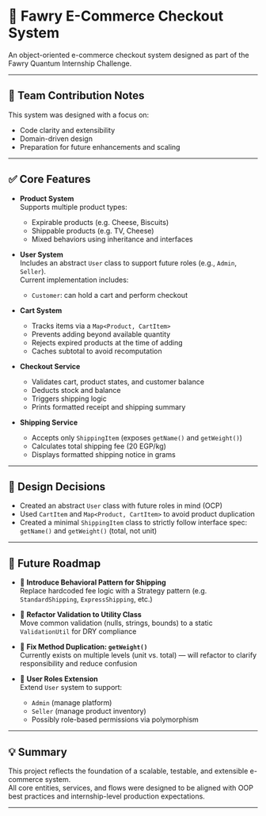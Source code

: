 # 🛒 Fawry E-Commerce Checkout System

An object-oriented e-commerce checkout system designed as part of the Fawry Quantum Internship Challenge.

---

## 👥 Team Contribution Notes

This system was designed with a focus on:
- Code clarity and extensibility
- Domain-driven design
- Preparation for future enhancements and scaling

---

## ✅ Core Features

- **Product System**  
  Supports multiple product types:
  - Expirable products (e.g. Cheese, Biscuits)
  - Shippable products (e.g. TV, Cheese)
  - Mixed behaviors using inheritance and interfaces

- **User System**  
  Includes an abstract `User` class to support future roles (e.g., `Admin`, `Seller`).  
  Current implementation includes:
  - `Customer`: can hold a cart and perform checkout

- **Cart System**  
  - Tracks items via a `Map<Product, CartItem>`
  - Prevents adding beyond available quantity
  - Rejects expired products at the time of adding
  - Caches subtotal to avoid recomputation

- **Checkout Service**  
  - Validates cart, product states, and customer balance
  - Deducts stock and balance
  - Triggers shipping logic
  - Prints formatted receipt and shipping summary

- **Shipping Service**  
  - Accepts only `ShippingItem` (exposes `getName()` and `getWeight()`)
  - Calculates total shipping fee (20 EGP/kg)
  - Displays formatted shipping notice in grams

---

## 🧠 Design Decisions

- Created an abstract `User` class with future roles in mind (OCP)
- Used `CartItem` and `Map<Product, CartItem>` to avoid product duplication
- Created a minimal `ShippingItem` class to strictly follow interface spec:  
  `getName()` and `getWeight()` (total, not unit)

---

## 🔮 Future Roadmap

- 🔄 **Introduce Behavioral Pattern for Shipping**  
  Replace hardcoded fee logic with a Strategy pattern (e.g. `StandardShipping`, `ExpressShipping`, etc.)

- 🧰 **Refactor Validation to Utility Class**  
  Move common validation (nulls, strings, bounds) to a static `ValidationUtil` for DRY compliance

- 🧼 **Fix Method Duplication: `getWeight()`**  
  Currently exists on multiple levels (unit vs. total) — will refactor to clarify responsibility and reduce confusion

- 🧩 **User Roles Extension**  
  Extend `User` system to support:
  - `Admin` (manage platform)
  - `Seller` (manage product inventory)
  - Possibly role-based permissions via polymorphism

---

## 💡 Summary

This project reflects the foundation of a scalable, testable, and extensible e-commerce system.  
All core entities, services, and flows were designed to be aligned with OOP best practices and internship-level production expectations.

---

